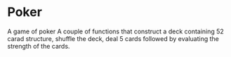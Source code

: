 # Poker
A game of poker
A couple of functions that construct a deck containing 52 carad structure, shuffle the deck, deal 5 cards followed by evaluating the strength of the cards.
